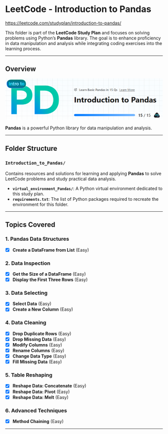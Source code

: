 # LeetCode - Introduction to Pandas

<https://leetcode.com/studyplan/introduction-to-pandas/>

This folder is part of the **LeetCode Study Plan** and focuses on solving problems using Python’s **Pandas** library. The goal is to enhance proficiency in data manipulation and analysis while integrating coding exercises into the learning process.

---

## Overview

![Introduction to Pandas](images/intro_to_Pandas.png)

**Pandas** is a powerful Python library for data manipulation and analysis.

---

## Folder Structure

### `Introduction_to_Pandas/`
Contains resources and solutions for learning and applying **Pandas** to solve LeetCode problems and study practical data analysis.

- **`virtual_environment_Pandas/`**: A Python virtual environment dedicated to this study plan.
- **`requirements.txt`**: The list of Python packages required to recreate the environment for this folder.

---

## Topics Covered

### 1. Pandas Data Structures
- [x] **Create a DataFrame from List** (Easy)

### 2. Data Inspection
- [x] **Get the Size of a DataFrame** (Easy)
- [x] **Display the First Three Rows** (Easy)

### 3. Data Selecting
- [x] **Select Data** (Easy)
- [x] **Create a New Column** (Easy)

### 4. Data Cleaning
- [x] **Drop Duplicate Rows** (Easy)
- [x] **Drop Missing Data** (Easy)
- [x] **Modify Columns** (Easy)
- [x] **Rename Columns** (Easy)
- [x] **Change Data Type** (Easy)
- [x] **Fill Missing Data** (Easy)

### 5. Table Reshaping
- [x] **Reshape Data: Concatenate** (Easy)
- [x] **Reshape Data: Pivot** (Easy)
- [x] **Reshape Data: Melt** (Easy)

### 6. Advanced Techniques
- [x] **Method Chaining** (Easy)

---